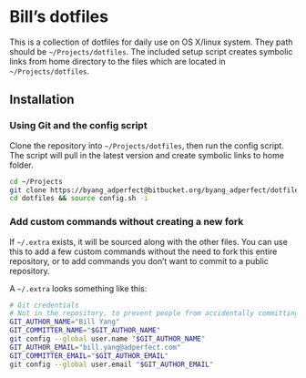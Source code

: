 # Bill’s dotfiles

This is a collection of dotfiles for daily use on OS X/linux system.
They path should be `~/Projects/dotfiles`.
The included setup script creates symbolic links from home directory to the files which are located in `~/Projects/dotfiles`.

## Installation

### Using Git and the config script

Clone the repository into `~/Projects/dotfiles`, then run the config script.
The script will pull in the latest version and create symbolic links to home folder.

```bash
cd ~/Projects
git clone https://byang_adperfect@bitbucket.org/byang_adperfect/dotfiles-bill.git dotfiles
cd dotfiles && source config.sh -i
```

### Add custom commands without creating a new fork

If `~/.extra` exists, it will be sourced along with the other files.
You can use this to add a few custom commands without the need to fork this entire repository,
or to add commands you don’t want to commit to a public repository.

A `~/.extra` looks something like this:

```bash
# Git credentials
# Not in the repository, to prevent people from accidentally committing under my name
GIT_AUTHOR_NAME="Bill Yang"
GIT_COMMITTER_NAME="$GIT_AUTHOR_NAME"
git config --global user.name "$GIT_AUTHOR_NAME"
GIT_AUTHOR_EMAIL="bill.yang@adperfect.com"
GIT_COMMITTER_EMAIL="$GIT_AUTHOR_EMAIL"
git config --global user.email "$GIT_AUTHOR_EMAIL"
```
